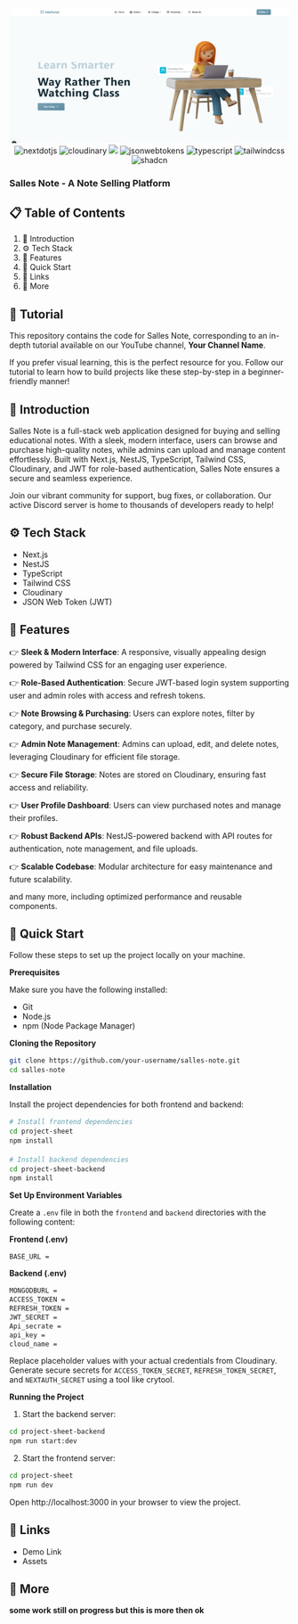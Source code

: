 <div align="center">
 <br />
    <img src="./pos.png" alt="Project Banner">

  <br /> 

  <div>
    <img src="https://img.shields.io/badge/-Next_JS-black?style=for-the-badge&logoColor=white&logo=nextdotjs&color=000000" alt="nextdotjs" />
    <img src="https://img.shields.io/badge/-Cloudinary-black?style=for-the-badge&logoColor=white&logo=cloudinary&color=3448C5" alt="cloudinary" />
    <img src="https://img.shields.io/badge/-NestJS-black?style=for-the-badge&logo=nestjs&logoColor=white&color=E0234E" />
    <img src="https://img.shields.io/badge/-JSON_Web_Tokens-black?style=for-the-badge&logoColor=white&logo=jsonwebtokens&color=000000" alt="jsonwebtokens" />
    <img src="https://img.shields.io/badge/-Typescript-black?style=for-the-badge&logoColor=white&logo=typescript&color=3178C6" alt="typescript" />
    <img src="https://img.shields.io/badge/-Tailwind_CSS-black?style=for-the-badge&logoColor=white&logo=tailwindcss&color=06B6D4" alt="tailwindcss" />
     <img src="https://img.shields.io/badge/-shadcn-black?style=for-the-badge&color=66E3FF" alt="shadcn" />
  </div>



  
</div>

### Salles Note - A Note Selling Platform



## 📋 Table of Contents

1. 🤖 Introduction
2. ⚙️ Tech Stack
3. 🔋 Features
4. 🤸 Quick Start
5. 🔗 Links
6. 🚀 More

## 🚨 Tutorial

This repository contains the code for Salles Note, corresponding to an in-depth tutorial available on our YouTube channel, **Your Channel Name**.

If you prefer visual learning, this is the perfect resource for you. Follow our tutorial to learn how to build projects like these step-by-step in a beginner-friendly manner!

## 🤖 Introduction

Salles Note is a full-stack web application designed for buying and selling educational notes. With a sleek, modern interface, users can browse and purchase high-quality notes, while admins can upload and manage content effortlessly. Built with Next.js, NestJS, TypeScript, Tailwind CSS, Cloudinary, and JWT for role-based authentication, Salles Note ensures a secure and seamless experience.

Join our vibrant community for support, bug fixes, or collaboration. Our active Discord server is home to thousands of developers ready to help!

## ⚙️ Tech Stack

- Next.js
- NestJS
- TypeScript
- Tailwind CSS
- Cloudinary
- JSON Web Token (JWT)

## 🔋 Features

👉 **Sleek & Modern Interface**: A responsive, visually appealing design powered by Tailwind CSS for an engaging user experience.

👉 **Role-Based Authentication**: Secure JWT-based login system supporting user and admin roles with access and refresh tokens.

👉 **Note Browsing & Purchasing**: Users can explore notes, filter by category, and purchase securely.

👉 **Admin Note Management**: Admins can upload, edit, and delete notes, leveraging Cloudinary for efficient file storage.

👉 **Secure File Storage**: Notes are stored on Cloudinary, ensuring fast access and reliability.

👉 **User Profile Dashboard**: Users can view purchased notes and manage their profiles.

👉 **Robust Backend APIs**: NestJS-powered backend with API routes for authentication, note management, and file uploads.

👉 **Scalable Codebase**: Modular architecture for easy maintenance and future scalability.

and many more, including optimized performance and reusable components.

## 🤸 Quick Start

Follow these steps to set up the project locally on your machine.

**Prerequisites**

Make sure you have the following installed:

- Git
- Node.js
- npm (Node Package Manager)

**Cloning the Repository**

```bash
git clone https://github.com/your-username/salles-note.git
cd salles-note
```

**Installation**

Install the project dependencies for both frontend and backend:

```bash
# Install frontend dependencies
cd project-sheet
npm install

# Install backend dependencies
cd project-sheet-backend
npm install
```

**Set Up Environment Variables**

Create a `.env` file in both the `frontend` and `backend` directories with the following content:

**Frontend (.env)**

```env
BASE_URL = 
```

**Backend (.env)**

```env
MONGODBURL =
ACCESS_TOKEN =
REFRESH_TOKEN =
JWT_SECRET =
Api_secrate =
api_key = 
cloud_name =

```

Replace placeholder values with your actual credentials from Cloudinary. Generate secure secrets for `ACCESS_TOKEN_SECRET`, `REFRESH_TOKEN_SECRET`, and `NEXTAUTH_SECRET` using a tool like crytool.

**Running the Project**

1. Start the backend server:

```bash
cd project-sheet-backend
npm run start:dev
```

2. Start the frontend server:

```bash
cd project-sheet
npm run dev
```

Open http://localhost:3000 in your browser to view the project.

## 🔗 Links

- Demo Link
- Assets

## 🚀 More

**some work  still on progress but this is more then ok**

